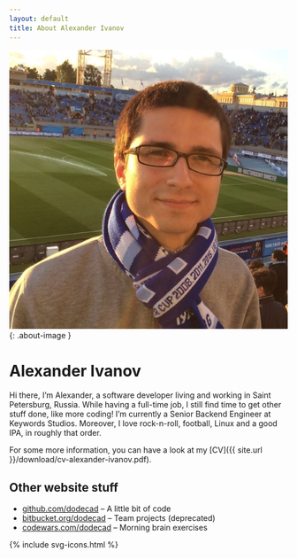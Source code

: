 ```yaml
---
layout: default
title: About Alexander Ivanov
---
```

![cassette](/images/photo.jpg){: .about-image }

<h1>Alexander Ivanov</h1>

<div class="row-fluid">
	<p>
		Hi there, I’m Alexander, a software developer living and working in Saint Petersburg, Russia.
		While having a full-time job, I still find time to get other stuff done, like more coding!
		I’m currently a Senior Backend Engineer at Keywords Studios. Moreover, I love rock-n-roll, football, Linux and a good IPA, in roughly that order.
	</p>
	<p markdown="1">
		For some more information, you can have a look at my [CV]({{ site.url }}/download/cv-alexander-ivanov.pdf).
	</p>
</div>

## Other website stuff

* [github.com/dodecad](https://github.com/dodecad) – A little bit of code
* [bitbucket.org/dodecad](https://bitbucket.org/dodecad) – Team projects (deprecated)
* [codewars.com/dodecad](https://codewars.com/users/dodecad) – Morning brain exercises

<div class="contacts">
	{% include svg-icons.html %}
</div>
